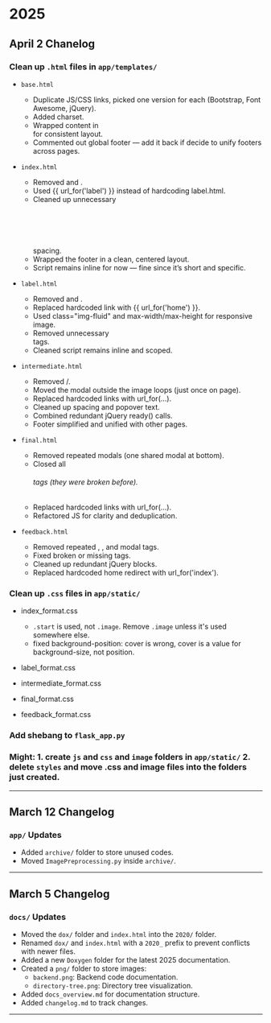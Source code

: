 # 2025

## April 2 Chanelog

### Clean up `.html` files in `app/templates/`
- `base.html`
  - Duplicate JS/CSS links, picked one version for each (Bootstrap, Font Awesome, jQuery).
  - Added charset.
  - Wrapped content in <div class="container"> for consistent layout.
  - Commented out global footer — add it back if decide to unify footers across pages.

- `index.html`
  - Removed <body> and </html>.
  - Used {{ url_for('label') }} instead of hardcoding label.html.
  - Cleaned up unnecessary <br><br><br><br><br><br> spacing.
  - Wrapped the footer in a clean, centered layout.
  - Script remains inline for now — fine since it’s short and specific.

- `label.html`
  - Removed <body> and </html>.
  - Replaced hardcoded link with {{ url_for('home') }}.
  - Used class="img-fluid" and max-width/max-height for responsive image.
  - Removed unnecessary <br> tags.
  - Cleaned script remains inline and scoped.

- `intermediate.html`
  - Removed <body>/</html>.
  - Moved the modal outside the image loops (just once on page).
  - Replaced hardcoded links with url_for(...).
  - Cleaned up spacing and popover text.
  - Combined redundant jQuery ready() calls.
  - Footer simplified and unified with other pages.

- `final.html`
  - Removed repeated modals (one shared modal at bottom).
  - Closed all <h6> tags (they were broken before).
  - Replaced hardcoded links with url_for(...).
  - Refactored JS for clarity and deduplication.

- `feedback.html`
  - Removed repeated <body>, <html>, and modal tags.
  - Fixed broken or missing </h6> tags.
  - Cleaned up redundant jQuery blocks.
  - Replaced hardcoded home redirect with url_for('index').

### Clean up `.css` files in `app/static/`

- index_format.css
  - `.start` is used, not `.image`. Remove `.image` unless it's used somewhere else.
  - fixed background-position: cover is wrong, cover is a value for background-size, not position.

- label_format.css

- intermediate_format.css

- final_format.css

- feedback_format.css

### Add shebang to `flask_app.py`
### Might: 1. create `js` and `css` and `image` folders in `app/static/` 2. delete `styles` and move .css and image files into the folders just created.

---

## March 12 Changelog

### `app/` Updates
- Added `archive/` folder to store unused codes.
- Moved `ImagePreprocessing.py` inside `archive/`.

---

## March 5 Changelog

### `docs/` Updates
- Moved the `dox/` folder and `index.html` into the `2020/` folder.
- Renamed `dox/` and `index.html` with a `2020_` prefix to prevent conflicts with newer files.
- Added a new `Doxygen` folder for the latest 2025 documentation.
- Created a `png/` folder to store images:
  - `backend.png`: Backend code documentation.
  - `directory-tree.png`: Directory tree visualization.
- Added `docs_overview.md` for documentation structure.
- Added `changelog.md` to track changes.

---
